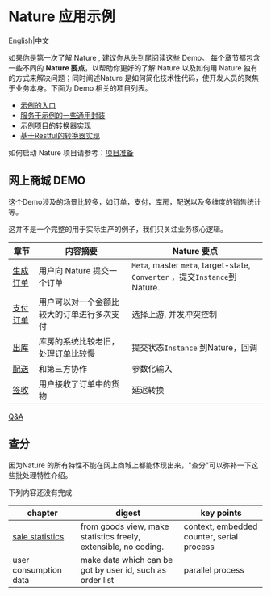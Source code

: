 # Nature 应用示例
[English](README_EN.md)|中文

如果你是第一次了解 Nature , 建议你从头到尾阅读这些 Demo。 每个章节都包含一些不同的 **Nature 要点**，以帮助你更好的了解 Nature 以及如何用 Nature 独有的方式来解决问题；同时阐述Nature 是如何简化技术性代码，使开发人员的聚焦于业务本身。下面为 Demo 相关的项目列表。

- [示例的入口](https://github.com/llxxbb/Nature-Demo)
- [服务于示例的一些通用封装](https://github.com/llxxbb/Nature-Demo-Common)
- [示例项目的转换器实现](https://github.com/llxxbb/Nature-Demo-Converter)
- [基于Restful的转换器实现](https://github.com/llxxbb/Nature-Demo-Converter-Restful)

如何启动 Nature 项目请参考：[项目准备](doc/ZH/prepare.md)

## 网上商城 DEMO

这个Demo涉及的场景比较多，如订单，支付，库房，配送以及多维度的销售统计等。

这并不是一个完整的用于实际生产的例子，我们只关注业务核心逻辑。

| 章节                                               | 内容摘要                                   | Nature 要点                                                  |
| -------------------------------------------------- | ------------------------------------------ | ------------------------------------------------------------ |
| [生成订单](doc/ZH/emall/emall-1-order-generate.md) | 用户向 Nature 提交一个订单                 | `Meta`, master `meta`, target-state, `Converter` ，提交`Instance`到Nature. |
| [支付订单](doc/ZH/emall/emall-2-pay-the-bill.md)   | 用户可以对一个金额比较大的订单进行多次支付 | 选择上游, 并发冲突控制                                       |
| [出库](doc/ZH/emall/emall-3-stock-out.md)          | 库房的系统比较老旧，处理订单比较慢         | 提交状态`Instance` 到Nature，回调                            |
| [配送](doc/ZH/emall/emall-4-delivery.md)           | 和第三方协作                               | 参数化输入                                                   |
| [签收](doc/ZH/emall/emall-5-signed.md)             | 用户接收了订单中的货物                     | 延迟转换                                                     |

[Q&A](doc/ZH/q&a.md)

## 查分

因为Nature 的所有特性不能在网上商城上都能体现出来，"查分"可以弥补一下这些批处理特性介绍。

下列内容还没有完成

| chapter                                 | digest                                                       | key points                                |
| --------------------------------------- | ------------------------------------------------------------ | ----------------------------------------- |
| [sale statistics](doc/ZH/emall/emall-6-statistics.md) | from goods view, make statistics freely, extensible, no coding. | context, embedded counter, serial process |
| user consumption data                   | make data which can be got by user id, such as order list    | parallel process                          |

